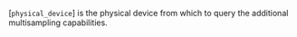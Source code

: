 [`physical_device`] is the physical device from which to query the
additional multisampling capabilities.